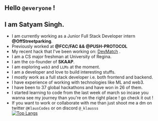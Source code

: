 ## Hello `@everyone` !
## I am Satyam Singh.
- I am currently working as a Junior Full Stack Developer intern <b>@OffStreetparking</b>.
- Previously worked at <b>@FCC/FAC && @PUSH-PROTOCOL</b>
- My recent hack that I've been working on: [DevMatch](http://devvvmatch.vercel.app) .
- I am a CS major freshman at University of Regina.
- I am the co-founder of <b>SKAAP</b>.
- I am exploring `web3` and `LLMs` at the moment.
- I am a developer and love to build interesting stuffs.
- I mostly work as a full stack developer i.e. both frontend and backend.
- I have experience of working with technologies like ML and web3.
- I have been to 37 global hackathons and have won in 26 of them.
- I started learning to code from the last week of march so incase you wanna see my journey than you're on the right place ! go check it out !
- If you want to work or collaborate with me than just shoot me a dm on twitter `@KlausCodes` or on discord `@_klausss` <br>
[![Top Langs](https://github-readme-stats.vercel.app/api/top-langs/?username=KlausMikhaelson&layout=compact&theme=calm)](https://github.com/KlausMikhaelson/github-readme-stats)
